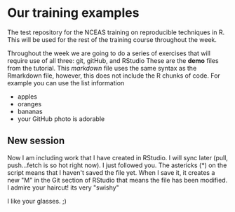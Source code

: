 # Our training examples
The test repository for the NCEAS training on reproducible techniques in R. This will be used for the rest of the training course throughout the week. 

Throughout the week we are going to do a series of exercises that will require use of all three: git, gitHub, and RStudio
These are the **demo** files from the tutorial. 
This *markdown* file uses the same syntax as the Rmarkdown file, however, this does not include the R chunks of code. 
For example you can use the list information

* apples
* oranges
* bananas
* your GitHub photo is adorable

## New session 

Now I am including work that I have created in RStudio. I will sync later (pull, push...fetch is so hot right now). I just followed you. The astericks (*) on the script means that I haven't saved the file yet. When I save it, it creates a new "M" in the Git section of RStudio that means the file has been modified. I admire your haircut! its very "swishy" 


I like your glasses. ;)

